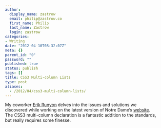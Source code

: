 ```yaml
---
author:
  display_name: zastrow
  email: philip@zastrow.co
  first_name: Philip
  last_name: Zastrow
  login: zastrow
categories:
- Writing
date: "2012-04-10T08:32:07Z"
meta: {}
parent_id: "0"
password: ""
published: true
status: publish
tags: []
title: CSS3 Multi-column Lists
type: post
aliases:
  - /2012/04/css3-multi-column-lists/
---
```

<p>My coworker <a href="http://www.twitter.com/erunyon">Erik Runyon</a> delves into the issues and solutions we discovered while working on the latest version of Notre Dame’s <a href="http://www.nd.edu">website</a>. The CSS3 multi-column declaration is a fantastic addition to the standards, but really requires some finesse.</p>
